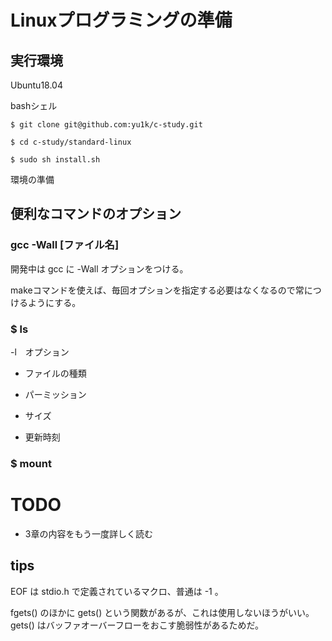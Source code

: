 # Linuxプログラミングの準備

## 実行環境

Ubuntu18.04

bashシェル

```
$ git clone git@github.com:yu1k/c-study.git

$ cd c-study/standard-linux

$ sudo sh install.sh
```

環境の準備

## 便利なコマンドのオプション

### gcc -Wall [ファイル名]

開発中は gcc に -Wall オプションをつける。

makeコマンドを使えば、毎回オプションを指定する必要はなくなるので常につけるようにする。

### $ ls

-l　オプション

- ファイルの種類

- パーミッション

- サイズ

- 更新時刻

### $ mount

# TODO

- 3章の内容をもう一度詳しく読む

## tips

EOF は stdio.h で定義されているマクロ、普通は -1 。

fgets() のほかに gets() という関数があるが、これは使用しないほうがいい。gets() はバッファオーバーフローをおこす脆弱性があるためだ。